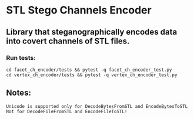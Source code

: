# STL Stego Channels Encoder

## Library that steganographically encodes data into covert channels of STL files. 

### Run tests:

    cd facet_ch_encoder/tests && pytest -q facet_ch_encoder_test.py
    cd vertex_ch_encoder/tests && pytest -q vertex_ch_encoder_test.py 

## Notes:
    Unicode is supported only for DecodeBytesFromSTL and EncodeBytesToSTL
    Not for DecodeFileFromSTL and EncodeFileToSTL!
